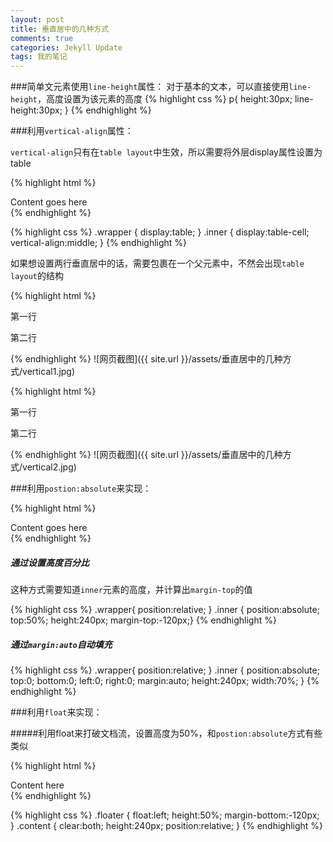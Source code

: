 ```yaml
---
layout: post
title: 垂直居中的几种方式
comments: true
categories: Jekyll Update
tags: 我的笔记
---
```



###简单文元素使用`line-height`属性：
对于基本的文本，可以直接使用`line-height`，高度设置为该元素的高度
{% highlight css %}
p{
	height:30px;
	line-height:30px;
}
{% endhighlight %}

###利用`vertical-align`属性：

`vertical-align`只有在`table layout`中生效，所以需要将外层display属性设置为table   

{% highlight html %}
<div class="wrapper">  
    <div class="inner">
        <div class="content"> Content goes here</div>
    </div>
</div>  
{% endhighlight %}

{% highlight css %}
.wrapper {
    display:table;
} 
.inner {
    display:table-cell; 
    vertical-align:middle;
}
{% endhighlight %}

如果想设置两行垂直居中的话，需要包裹在一个父元素中，不然会出现`table layout`的结构   

{% highlight html %}
<div class="mb-line-tb-outline banner">
	<p class="tips-word">第一行</p>
	<p class="tips-word">第二行</p>
</div>
{% endhighlight %}
![网页截图]({{ site.url }}/assets/垂直居中的几种方式/vertical1.jpg)   

{% highlight html %}
<div class="wrapper">
	<div class="innder">
		<p class="first-line">第一行</p>
		<p class="second-line">第二行</p>
	</div>
</div>
{% endhighlight %}
![网页截图]({{ site.url }}/assets/垂直居中的几种方式/vertical2.jpg)   


###利用`postion:absolute`来实现：

{% highlight html %}
<div class="wrapper">  
    <div class="inner">
        <div class="content"> Content goes here</div>
    </div>
</div>  
{% endhighlight %}

##### 通过设置高度百分比

这种方式需要知道`inner`元素的高度，并计算出`margin-top`的值

{% highlight css %}
.wrapper{
    position:relative;
}
.inner {
    position:absolute; 
    top:50%; height:240px; 
    margin-top:-120px;}
{% endhighlight %}


##### 通过`margin:auto`自动填充

{% highlight css %}
.wrapper{
    position:relative;
}
.inner {
    position:absolute; 
    top:0; 
    bottom:0; 
    left:0; 
    right:0; 
    margin:auto; 
    height:240px; 
    width:70%; 
}
{% endhighlight %}

###利用`float`来实现：

#####利用float来打破文档流，设置高度为50%，和`postion:absolute`方式有些类似

{% highlight html %}
<div class="floater"></div>  
<div class="content"> Content here </div> 
{% endhighlight %}

{% highlight css %}
.floater {
    float:left; 
    height:50%; 
    margin-bottom:-120px;
}
.content {
    clear:both; 
    height:240px; 
    position:relative;
}
{% endhighlight %}

